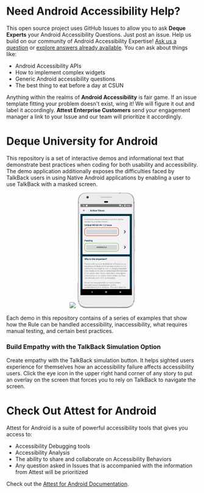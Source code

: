 # Need Android Accessibility Help?

This open source project uses GitHub Issues to allow you to ask **Deque Experts** your Android Accessibility Questions. Just post an issue. Help us build on our community of Android Accessibility Expertise! [Ask us a question](https://github.com/dequelabs/Deque-University-for-Android/issues/new/choose) or [explore answers already available](https://github.com/dequelabs/Deque-University-for-Android/issues?utf8=%E2%9C%93&q=is%3Aissue). You can ask about things like: 

- Android Accessibility APIs 
- How to implement complex widgets
- Generic Android accessibility questions
- The best thing to eat before a day at CSUN

Anything within the realms of **Android Accessibility** is fair game. If an issue template fitting your problem doesn't exist, wing it! We will figure it out and label it accordingly. **Attest Enterprise Customers** send your engagement manager a link to your Issue and our team will prioritize it accordingly.

# Deque University for Android

This repository is a set of interactive demos and informational text that demonstrate best practices when coding for both usability and accessibility. The demo application additionally exposes the difficulties faced by TalkBack users in using Native Android applications by enabling a user to use TalkBack with a masked screen. 

<p align="center">
  <img src="https://cdn.rawgit.com/dequelabs/Deque-University-for-Android/e3d5acd8/docs/images/main_screen.png" width="30%"/>
  <img src="https://github.com/dequelabs/Deque-University-for-Android/blob/master/docs/images/active_views.png" width="30%"/>
</p>

Each demo in this repository contains of a series of examples that show how the Rule can be handled accessibility, inaccessibility, what requires manual testing, and certain best practices.

### Build Empathy with the TalkBack Simulation Option

Create empathy with the TalkBack simulation button. It helps sighted users experience for themselves how an accessibility failure affects accessibility users. Click the eye icon in the upper right hand corner of any story to put an overlay on the screen that forces you to rely on TalkBack to navigate the screen.

# Check Out Attest for Android

Attest for Android is a suite of powerful accessibility tools that gives you access to:

- Accessibility Debugging tools 
- Accessibility Analysis 
- The ability to share and collaborate on Accessibility Behaviors
- Any question asked in Issues that is accompanied with the information from Attest will be prioritized

Check out the [Attest for Android Documentation](https://github.com/dequelabs/Deque-University-for-Android/wiki/Attest-for-Android-Accessibility-Suite).

